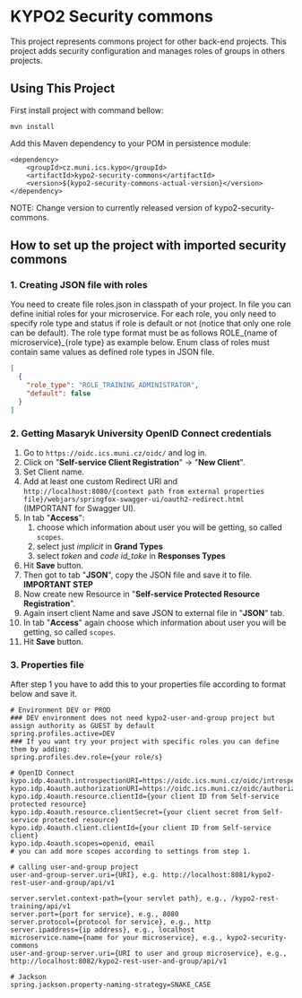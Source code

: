 # KYPO2 Security commons
This project represents commons project for other back-end projects. This project adds security configuration and manages roles of groups in others projects.

## Using This Project
First install project with command bellow:
```
mvn install
```

Add this Maven dependency to your POM in persistence module: 
```        
<dependency>
    <groupId>cz.muni.ics.kypo</groupId>
    <artifactId>kypo2-security-commons</artifactId>
    <version>${kypo2-security-commons-actual-version}</version>
</dependency>
```
NOTE: Change version to currently released version of kypo2-security-commons.

## How to set up the project with imported security commons
### 1. Creating JSON file with roles 

You need to create file roles.json in classpath of your project. In file you can define initial roles for your microservice. 
For each role, you only need to specify role type and status if role is default or not (notice that only one role can be default). The role type format must be as follows 
ROLE_{name of microservice}_{role type} as example below. Enum class of roles must contain same values as defined role types in JSON file.
 
```json
[
  {
    "role_type": "ROLE_TRAINING_ADMINISTRATOR",
    "default": false
  }
]
```

### 2. Getting Masaryk University OpenID Connect credentials 

1. Go to `https://oidc.ics.muni.cz/oidc/` and log in.
2. Click on "**Self-service Client Registration**" -> "**New Client**".
3. Set Client name.
4. Add at least one custom Redirect URI and `http://localhost:8080/{context path from external properties file}/webjars/springfox-swagger-ui/oauth2-redirect.html` (IMPORTANT for Swagger UI).
5. In tab "**Access**":
    1. choose which information about user you will be getting, so called `scopes`.
    2. select just *implicit* in **Grand Types**
    3. select *token* and *code id_toke* in **Responses Types**
6. Hit **Save** button.
7. Then got to tab "**JSON**", copy the JSON file and save it to file. **IMPORTANT STEP**
8. Now create new Resource in "**Self-service Protected Resource Registration**".
9. Again insert client Name and save JSON to external file in "**JSON**" tab.
10. In tab "**Access**" again choose which information about user you will be getting, so called `scopes`.
11. Hit **Save** button.


### 3. Properties file

After step 1 you have to add this to your properties file according to format below and save it.
```properties
# Environment DEV or PROD
### DEV environment does not need kypo2-user-and-group project but assign authority as GUEST by default
spring.profiles.active=DEV 
### If you want try your project with specific roles you can define them by adding:
spring.profiles.dev.role={your role/s}

# OpenID Connect
kypo.idp.4oauth.introspectionURI=https://oidc.ics.muni.cz/oidc/introspect
kypo.idp.4oauth.authorizationURI=https://oidc.ics.muni.cz/oidc/authorize
kypo.idp.4oauth.resource.clientId={your client ID from Self-service protected resource}
kypo.idp.4oauth.resource.clientSecret={your client secret from Self-service protected resource}
kypo.idp.4oauth.client.clientId={your client ID from Self-service client}
kypo.idp.4oauth.scopes=openid, email
# you can add more scopes according to settings from step 1.

# calling user-and-group project
user-and-group-server.uri={URI}, e.g. http://localhost:8081/kypo2-rest-user-and-group/api/v1

server.servlet.context-path={your servlet path}, e.g., /kypo2-rest-training/api/v1
server.port={port for service}, e.g., 8080 
server.protocol={protocol for service}, e.g., http
server.ipaddress={ip address}, e.g., localhost
microservice.name={name for your microservice}, e.g., kypo2-security-commons
user-and-group-server.uri={URI to user and group microservice}, e.g., http://localhost:8082/kypo2-rest-user-and-group/api/v1

# Jackson
spring.jackson.property-naming-strategy=SNAKE_CASE
```
